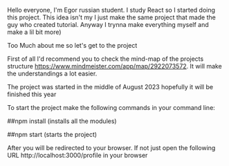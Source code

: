Hello everyone, I'm Egor russian student. I study React so I started doing this project. This idea isn't my I just make the same project that made the guy who created tutorial. Anyway I trynna make everything myself and make a lil bit more)

Too Much about me so let's get to the project

First of all I'd recommend you to check the mind-map of the projects structure https://www.mindmeister.com/app/map/2922073572. It will make the understandings a lot easier.

The project was started in the middle of August 2023 hopefully it will be finished this year


To start the project make the following commands in your command line:

##npm install 
(installs all the modules)

##npm start
(starts the project)

After you will be redirected to your browser. If not just open the following URL http://localhost:3000/profile in your browser
